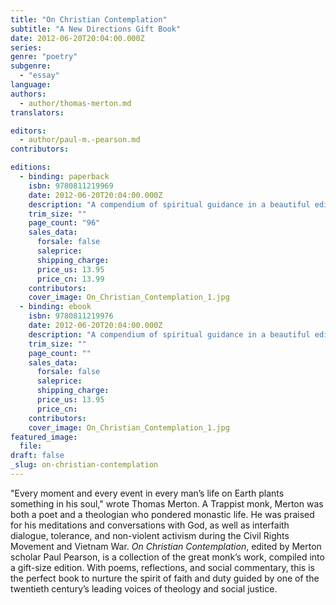 ```yaml
---
title: "On Christian Contemplation"
subtitle: "A New Directions Gift Book"
date: 2012-06-20T20:04:00.000Z
series:
genre: "poetry"
subgenre:
  - "essay"
language:
authors:
  - author/thomas-merton.md
translators:

editors:
  - author/paul-m.-pearson.md
contributors:

editions:
  - binding: paperback
    isbn: 9780811219969
    date: 2012-06-20T20:04:00.000Z
    description: "A compendium of spiritual guidance in a beautiful edition. "
    trim_size: ""
    page_count: "96"
    sales_data:
      forsale: false
      saleprice:
      shipping_charge:
      price_us: 13.95
      price_cn: 13.99
    contributors:
    cover_image: On_Christian_Contemplation_1.jpg
  - binding: ebook
    isbn: 9780811219976
    date: 2012-06-20T20:04:00.000Z
    description: "A compendium of spiritual guidance in a beautiful edition. "
    trim_size: ""
    page_count: ""
    sales_data:
      forsale: false
      saleprice:
      shipping_charge:
      price_us: 13.95
      price_cn:
    contributors:
    cover_image: On_Christian_Contemplation_1.jpg
featured_image:
  file:
draft: false
_slug: on-christian-contemplation
---
```


"Every moment and every event in every man’s life on Earth plants something in his soul," wrote Thomas Merton. A Trappist monk, Merton was both a poet and a theologian who pondered monastic life. He was praised for his meditations and conversations with God, as well as interfaith dialogue, tolerance, and non-violent activism during the Civil Rights Movement and Vietnam War. _On Christian Contemplation_, edited by Merton scholar Paul Pearson, is a collection of the great monk’s work, compiled into a gift-size edition. With poems, reflections, and social commentary, this is the perfect book to nurture the spirit of faith and duty guided by one of the twentieth century’s leading voices of theology and social justice. 

